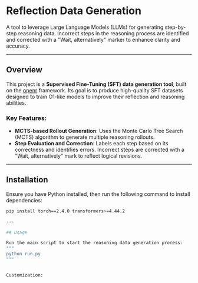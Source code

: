 # Reflection Data Generation

A tool to leverage Large Language Models (LLMs) for generating step-by-step reasoning data. Incorrect steps in the reasoning process are identified and corrected with a "Wait, alternatively" marker to enhance clarity and accuracy.

---

## Overview

This project is a **Supervised Fine-Tuning (SFT) data generation tool**, built on the [openr](https://github.com/openreasoner/openr) framework. Its goal is to produce high-quality SFT datasets designed to train O1-like models to improve their reflection and reasoning abilities. 

### Key Features:
- **MCTS-based Rollout Generation**: Uses the Monte Carlo Tree Search (MCTS) algorithm to generate multiple reasoning rollouts.
- **Step Evaluation and Correction**: Labels each step based on its correctness and identifies errors. Incorrect steps are corrected with a "Wait, alternatively" mark to reflect logical revisions.

---

## Installation

Ensure you have Python installed, then run the following command to install dependencies:

```bash
pip install torch==2.4.0 transformers>=4.44.2

---

## Usage

Run the main script to start the reasoning data generation process:
"""
python run.py
"""


Customization:

